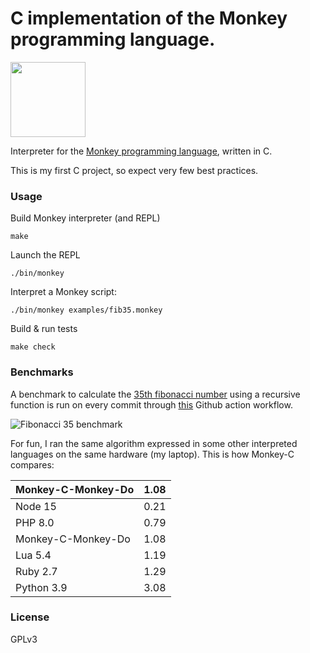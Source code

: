 # C implementation of the Monkey programming language.

<img src="https://monkeylang.org/images/logo.png" width="120" height="120"/>

Interpreter for the [Monkey programming language](https://monkeylang.org), written in C.

This is my first C project, so expect very few best practices.

### Usage

Build Monkey interpreter (and REPL)
```
make 
```

Launch the REPL
```
./bin/monkey
```

Interpret a Monkey script: 
```
./bin/monkey examples/fib35.monkey
```

Build & run tests
```
make check
```

### Benchmarks

A benchmark to calculate the [35th fibonacci number](https://github.com/dannyvankooten/monkey-c-monkey-do/blob/master/examples/fib35.monkey) using a recursive function is run on every commit through [this](https://github.com/dannyvankooten/monkey-c-monkey-do/actions/workflows/c.yml) Github action workflow.

![Fibonacci 35 benchmark](https://raw.githubusercontent.com/dannyvankooten/monkey-c-monkey-do/master/misc/benchmarks.jpg)

For fun, I ran the same algorithm expressed in some other interpreted languages on the same hardware (my laptop). This is how Monkey-C compares:

| Monkey-C-Monkey-Do 	| 1.08 	|
|--------------------	|------	|
| Node 15            	| 0.21 	|
| PHP 8.0            	| 0.79 	|
| Monkey-C-Monkey-Do 	| 1.08 	|
| Lua 5.4            	| 1.19 	|
| Ruby 2.7           	| 1.29 	|
| Python 3.9         	| 3.08 	|


### License

GPLv3 